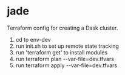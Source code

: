 # jade
Terraform config for creating a Dask cluster.

1. cd to env-dev
2. run init.sh to set up remote state tracking
3. run 'terraform get' to install modules
4. run terraform plan --var-file=dev.tfvars
5. run terraform apply --var-file=dev.tfvars
